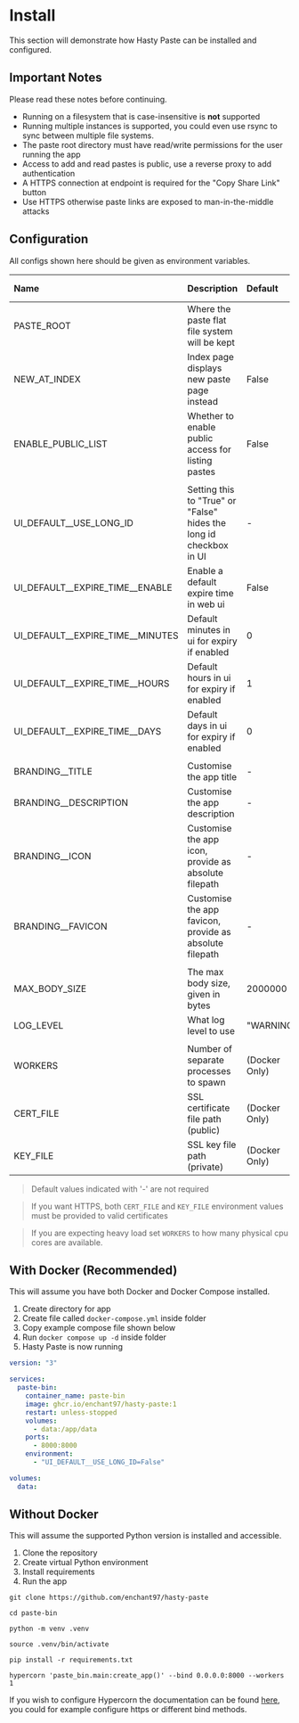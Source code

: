 # Install
This section will demonstrate how Hasty Paste can be installed and configured.

## Important Notes
Please read these notes before continuing.

- Running on a filesystem that is case-insensitive is **not** supported
- Running multiple instances is supported, you could even use rsync to sync between multiple file systems.
- The paste root directory must have read/write permissions for the user running the app
- Access to add and read pastes is public, use a reverse proxy to add authentication
- A HTTPS connection at endpoint is required for the "Copy Share Link" button
- Use HTTPS otherwise paste links are exposed to man-in-the-middle attacks

## Configuration
All configs shown here should be given as environment variables.

| Name                             | Description                                                        | Default       | Docker Default |
| :------------------------------- | :----------------------------------------------------------------- | :------------ | :------------- |
| PASTE_ROOT                       | Where the paste flat file system will be kept                      |               | /app/data      |
| NEW_AT_INDEX                     | Index page displays new paste page instead                         | False         | False          |
| ENABLE_PUBLIC_LIST               | Whether to enable public access for listing pastes                 | False         | False          |
|                                  |                                                                    |               |                |
| UI_DEFAULT__USE_LONG_ID          | Setting this to "True" or "False" hides the long id checkbox in UI | -             | -              |
| UI_DEFAULT__EXPIRE_TIME__ENABLE  | Enable a default expire time in web ui                             | False         | False          |
| UI_DEFAULT__EXPIRE_TIME__MINUTES | Default minutes in ui for expiry if enabled                        | 0             | 0              |
| UI_DEFAULT__EXPIRE_TIME__HOURS   | Default hours in ui for expiry if enabled                          | 1             | 1              |
| UI_DEFAULT__EXPIRE_TIME__DAYS    | Default days in ui for expiry if enabled                           | 0             | 0              |
|                                  |                                                                    |               |                |
| BRANDING__TITLE                  | Customise the app title                                            | -             | -              |
| BRANDING__DESCRIPTION            | Customise the app description                                      | -             | -              |
| BRANDING__ICON                   | Customise the app icon, provide as absolute filepath               | -             | -              |
| BRANDING__FAVICON                | Customise the app favicon, provide as absolute filepath            | -             | -              |
|                                  |                                                                    |               |                |
| MAX_BODY_SIZE                    | The max body size, given in bytes                                  | 2000000       | 2000000        |
| LOG_LEVEL                        | What log level to use                                              | "WARNING"     | "WARNING"      |
|                                  |                                                                    |               |                |
| WORKERS                          | Number of separate processes to spawn                              | (Docker Only) | 1              |
| CERT_FILE                        | SSL certificate file path (public)                                 | (Docker Only) | -              |
| KEY_FILE                         | SSL key file path (private)                                        | (Docker Only) | -              |

> Default values indicated with '-' are not required

> If you want HTTPS, both `CERT_FILE` and `KEY_FILE` environment values must be provided to valid certificates

> If you are expecting heavy load set `WORKERS` to how many physical cpu cores are available.


## With Docker (Recommended)
This will assume you have both Docker and Docker Compose installed.

1. Create directory for app
2. Create file called `docker-compose.yml` inside folder
3. Copy example compose file shown below
4. Run `docker compose up -d` inside folder
5. Hasty Paste is now running

```yml
version: "3"

services:
  paste-bin:
    container_name: paste-bin
    image: ghcr.io/enchant97/hasty-paste:1
    restart: unless-stopped
    volumes:
      - data:/app/data
    ports:
      - 8000:8000
    environment:
      - "UI_DEFAULT__USE_LONG_ID=False"

volumes:
  data:
```

## Without Docker
This will assume the supported Python version is installed and accessible.

1. Clone the repository
2. Create virtual Python environment
3. Install requirements
4. Run the app

```
git clone https://github.com/enchant97/hasty-paste

cd paste-bin

python -m venv .venv

source .venv/bin/activate

pip install -r requirements.txt

hypercorn 'paste_bin.main:create_app()' --bind 0.0.0.0:8000 --workers 1
```

If you wish to configure Hypercorn the documentation can be found [here](https://pgjones.gitlab.io/hypercorn/), you could for example configure https or different bind methods.

